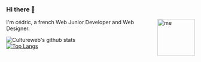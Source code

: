 ### Hi there 👋

<img align="right" width="100" height="100" title="me" alt="me" src="https://www.cultureweb.dev/static/media/me2.png">
I'm cédric, a french Web Junior Developer and Web Designer.


![Cultureweb's github stats](https://github-readme-stats.vercel.app/api?username=cultureweb&hide=stars,issues)
<br />
[![Top Langs](https://github-readme-stats.vercel.app/api/top-langs/?username=cultureweb&hide=php)](https://github.com/cultureweb/github-readme-stats)
<!--
**cultureweb/cultureweb** is a ✨ _special_ ✨ repository because its `README.md` (this file) appears on your GitHub profile.

Here are some ideas to get you started:

- 🔭 I’m currently working on ...
- 🌱 I’m currently learning ...
- 👯 I’m looking to collaborate on ...
- 🤔 I’m looking for help with ...
- 💬 Ask me about ...
- 📫 How to reach me: ...
- 😄 Pronouns: ...
- ⚡ Fun fact: ...
-->
